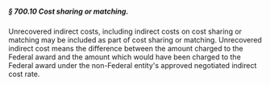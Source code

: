 ##### § 700.10 Cost sharing or matching. #####

Unrecovered indirect costs, including indirect costs on cost sharing or matching may be included as part of cost sharing or matching. Unrecovered indirect cost means the difference between the amount charged to the Federal award and the amount which would have been charged to the Federal award under the non-Federal entity's approved negotiated indirect cost rate.